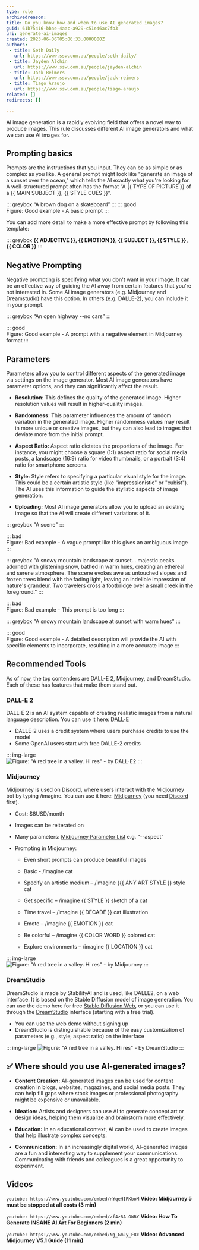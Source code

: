 ```yaml
---
type: rule
archivedreason:
title: Do you know how and when to use AI generated images?
guid: 61b75416-bbae-4aac-a929-c51e46ac7fb3
uri: generate-ai-images
created: 2023-06-06T05:06:33.0000000Z
authors:
 - title: Seth Daily
   url: https://www.ssw.com.au/people/seth-daily/
 - title: Jayden Alchin
   url: https://www.ssw.com.au/people/jayden-alchin
 - title: Jack Reimers
   url: https://www.ssw.com.au/people/jack-reimers
 - title: Tiago Araujo
   url: https://www.ssw.com.au/people/tiago-araujo
related: []
redirects: []

---
```


AI image generation is a rapidly evolving field that offers a novel way to produce images. This rule discusses different AI image generators and what we can use AI images for. 

<!--endintro-->

## Prompting basics

Prompts are the instructions that you input. They can be as simple or as complex as you like. A general prompt might look like "generate an image of a sunset over the ocean," which tells the AI exactly what you're looking for. A well-structured prompt often has the format “A {{ TYPE OF PICTURE }} of a {{ MAIN SUBJECT }}, {{ STYLE CUES }}”.

::: greybox
“A brown dog on a skateboard” 
:::
::: good  
Figure: Good example - A basic prompt
:::

You can add more detail to make a more effective prompt by following this template: 

::: greybox
**{{ ADJECTIVE }}, {{ EMOTION }}, {{ SUBJECT }}, {{ STYLE }}, {{ COLOR }}**
:::

## Negative Prompting 

Negative prompting is specifying what you don't want in your image. It can be an effective way of guiding the AI away from certain features that you're not interested in. Some AI image generators (e.g. Midjourney and Dreamstudio) have this option. In others (e.g. DALLE-2), you can include it in your prompt. 

::: greybox
“An open highway --no cars” 
:::

::: good  
Figure: Good example - A prompt with a negative element in Midjourney format
:::

## Parameters 

Parameters allow you to control different aspects of the generated image via settings on the image generator. Most AI image generators have parameter options, and they can significantly affect the result. 

* **Resolution:** This defines the quality of the generated image. Higher resolution values will result in higher-quality images. 

* **Randomness:** This parameter influences the amount of random variation in the generated image. Higher randomness values may result in more unique or creative images, but they can also lead to images that deviate more from the initial prompt. 

* **Aspect Ratio:** Aspect ratio dictates the proportions of the image. For instance, you might choose a square (1:1) aspect ratio for social media posts, a landscape (16:9) ratio for video thumbnails, or a portrait (3:4) ratio for smartphone screens. 

* **Style:** Style refers to specifying a particular visual style for the image. This could be a certain artistic style (like "impressionistic" or "cubist"). The AI uses this information to guide the stylistic aspects of image generation.

* **Uploading:** Most AI image generators allow you to upload an existing image so that the AI will create different variations of it.

::: greybox
"A scene"
:::

::: bad  
Figure: Bad example - A vague prompt like this gives an ambiguous image
:::



::: greybox
"A snowy mountain landscape at sunset... majestic peaks adorned with glistening snow, bathed in warm hues, creating an ethereal and serene atmosphere. The scene evokes awe as untouched slopes and frozen trees blend with the fading light, leaving an indelible impression of nature's grandeur. Two travelers cross a footbridge over a small creek in the foreground."
:::

::: bad  
Figure: Bad example - This prompt is too long 
:::


::: greybox
"A snowy mountain landscape at sunset with warm hues"
:::

::: good  
Figure: Good example - A detailed description will provide the AI with specific elements to incorporate, resulting in a more accurate image
:::


## Recommended Tools

As of now, the top contenders are DALL-E 2, Midjourney, and DreamStudio. Each of these has features that make them stand out.  

### DALL-E 2
DALL-E 2 is an AI system capable of creating realistic images from a natural language description. You can use it here: [DALL-E](https://openai.com/dall-e-2)
* DALLE-2 uses a credit system where users purchase credits to use the model
* Some OpenAI users start with free DALLE-2 credits

::: img-large  
![Figure: "A red tree in a valley. Hi res" - by DALL-E2](red-tree-dalle.png)
:::

### Midjourney
Midjourney is used on Discord, where users interact with the Midjourney bot by typing /imagine. You can use it here: [Midjourney](https://www.midjourney.com/home/) (you need [Discord](https://discord.com/) first).

* Cost: $8USD/month 

* Images can be reiterated on 

* Many parameters: [Midjourney Parameter List](https://docs.midjourney.com/docs/parameter-list) e.g. “--aspect” 

* Prompting in Midjourney: 

  * Even short prompts can produce beautiful images 

  * Basic - /imagine cat 

  * Specify an artistic medium – /imagine {{{ ANY ART STYLE }} style cat 

  * Get specific – /imagine {{ STYLE }} sketch of a cat 

  * Time travel – /imagine {{ DECADE }} cat illustration 

  * Emote – /imagine {{ EMOTION }} cat 

  * Be colorful – /imagine {{ COLOR WORD }} colored cat 

  * Explore environments – /imagine {{ LOCATION }} cat 


::: img-large  
![Figure: "A red tree in a valley. Hi res" - by Midjourney](red-tree-midjourney2.png)
:::

### DreamStudio 
DreamStudio is made by StabilityAI and is used, like DALLE2, on a web interface. It is based on the Stable Diffusion model of image generation. You can use the demo here for free [Stable Diffusion Web](https://stablediffusionweb.com/#demo), or you can use it through the [DreamStudio](https://beta.dreamstudio.ai/dream) interface (starting with a free trial).

* You can use the web demo without signing up
* DreamStudio is distinguishable because of the easy customization of parameters (e.g., style, aspect ratio) on the interface

::: img-large
![Figure: "A red tree in a valley. Hi res" - by DreamStudio ](red-tree-dreamstudio.png)
:::

## ✅ Where should you use AI-generated images? 

* **Content Creation:** AI-generated images can be used for content creation in blogs, websites, magazines, and social media posts. They can help fill gaps where stock images or professional photography might be expensive or unavailable. 

* **Ideation:** Artists and designers can use AI to generate concept art or design ideas, helping them visualize and brainstorm more effectively. 

* **Education:** In an educational context, AI can be used to create images that help illustrate complex concepts. 

* **Communication:** In an increasingly digital world, AI-generated images are a fun and interesting way to supplement your communications. Communicating with friends and colleagues is a great opportunity to experiment. 

## Videos

`youtube: https://www.youtube.com/embed/nYqeHIRKboM`
**Video: Midjourney 5 must be stopped at all costs (3 min)**

`youtube: https://www.youtube.com/embed/zf4z8A-OWBY`
**Video: How To Generate INSANE AI Art For Beginners (2 min)**

`youtube: https://www.youtube.com/embed/Ng_GmJy_F8c`
**Video: Advanced Midjourney V5.1 Guide (11 min)**
